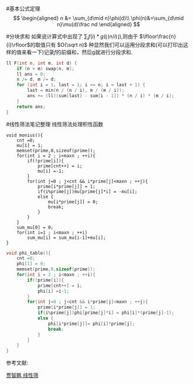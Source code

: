#基本公式定理
$$
\begin{aligned}
n &= \sum_{d\mid n}\phi(d)\\
\phi(n)&=\sum_{d\mid n}\mu(d)\frac nd
\end{aligned}
$$

#分块求和
如果说计算式中出现了 $\sum_if(i)*g(\lfloor(n/i)\rfloor)$,则由于 $\lfloor\frac{n}{i}\rfloor$的取值只有 $O(\sqrt n)$ 种显然我们可以运用分段求和(可以打印出这样的值来看一下)记录$f$的前缀和，然后g就进行分段求和.
```c++
ll F(int n, int m, int d) {
    if (n > m) swap(n, m);
    ll ans = 0;
    n /= d, m /= d;
    for (int i = 1, last = 1; i <= n; i = last + 1) {
        last = min(n / (n / i), m / (m / i));
        ans += (ll)(sum[last] - sum[i - 1]) * (n / i) * (m / i);
    }
    return ans;
}
```

#线性筛法笔记整理
线性筛法处理积性函数
```
void monius(){
    cnt =0;
    mu[1] = 1;
    memset(prime,0,sizeof(prime));
    for(int i = 2 ; i<maxn ; ++i){
        if(!prime[i]){
            prime[cnt++] = i;
            mu[i] =-1;
        }
        for(int j=0 ; j<cnt && i*prime[j]<maxn ; ++j){
            prime[i*prime[j]] = 1;
            if(i%prime[j])mu[prime[j]*i] = -mu[i];
            else {
                mu[i*prime[j]] = 0;
                break;
            }
        }
    }
    sum_mu[0] = 0;
    for(int i=1 ; i<maxn ; ++i)
        sum_mu[i] = sum_mu[i-1]+mu[i];
}
```

```c++
void phi_table(){
    cnt =0;
    phi[1] = 0;
    memset(prime,0,sizeof(prime));
    for(int i = 2 ; i<maxn ; ++i){
        if(!prime[i]){
            prime[cnt++] = i;
            phi[i] =i-1;
        }
        for(int j=0 ; j<cnt && i*prime[j]<maxn ; ++j){
            prime[i*prime[j]] = 1;
            if(i%prime[j])phi[prime[j]*i] = phi[i]*(prime[j]-1);
            else {
                phi[i*prime[j]]= phi[i]*prime[j];
                break;
            }
        }
    }
}
```
参考文献:

[贾智鹏 线性筛](https://wenku.baidu.com/view/2d706761aa00b52acec7ca63.html?re=view)
